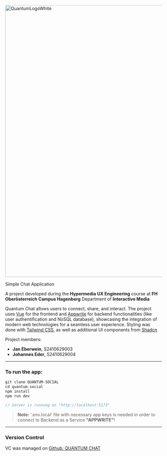 <img width="875" alt="QuantumLogoWhite" src="https://github.com/user-attachments/assets/6f965906-1251-490b-8bf8-c61c2605f1ab">

Simple Chat Application

A project developed during the **Hypermedia UX Engineering** course at **FH Oberösterreich Campus Hagenberg** Department of **Interactive Media**


Quantum Chat allows users to connect, share, and interact.
The project uses [Vue](https://vuejs.org/) for the frontend and [Appwrite](https://appwrite.io/) for backend functionalities (like user authentification and NoSQL database), showcasing the integration of modern web technologies for a seamless user experience. Styling was done with [Tailwind CSS](https://tailwindcss.com/), as well as additional UI components from [Shadcn](https://ui.shadcn.com/) 

Project members:

- **Jan Eberwein**, S2410629003
- **Johannes Eder**, S2410629004

---

### To run the app:

```js
git clone QUANTUM-SOCIAL
cd quantum-social
npm install
npm run dev

// Server is runnung on "http://localhost:5173"
```

> **Note:** '.env.local' file with necessary app keys is needed in order to connect to Backend as a Service **"APPWRITE"**!

---

### Version Control
VC was managed on [Github: QUANTUM CHAT ](https://github.com/jan-eberwein/quantum-chat/)
